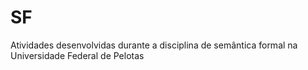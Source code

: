 # SF
Atividades desenvolvidas durante a disciplina de semântica formal na Universidade Federal de Pelotas

